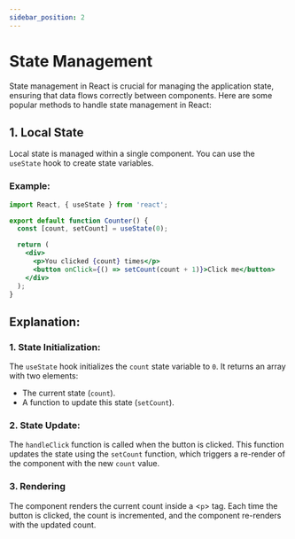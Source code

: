 ```yaml
---
sidebar_position: 2
---
```


# State Management 

State management in React is crucial for managing the application state, ensuring that data flows correctly between components. Here are some popular methods to handle state management in React:

## 1. Local State

Local state is managed within a single component. You can use the `useState` hook to create state variables.

### Example:

```jsx
import React, { useState } from 'react';

export default function Counter() {
  const [count, setCount] = useState(0);

  return (
    <div>
      <p>You clicked {count} times</p>
      <button onClick={() => setCount(count + 1)}>Click me</button>
    </div>
  );
}
```
## Explanation:
### 1. State Initialization:
The `useState` hook initializes the `count` state variable to `0`. It returns an array with two elements:

- The current state (`count`).
- A function to update this state (`setCount`).

### 2. State Update:
The `handleClick` function is called when the button is clicked. This function updates the state using the `setCount` function, which triggers a re-render of the component with the new `count` value.

### 3. Rendering
The component renders the current count inside a <`p`> tag. Each time the button is clicked, the count is incremented, and the component re-renders with the updated count.
